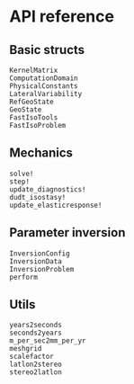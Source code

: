 # API reference

## Basic structs

```@docs
KernelMatrix
ComputationDomain
PhysicalConstants
LateralVariability
RefGeoState
GeoState
FastIsoTools
FastIsoProblem
```

## Mechanics

```@docs
solve!
step!
update_diagnostics!
dudt_isostasy!
update_elasticresponse!
```

## Parameter inversion

```@docs
InversionConfig
InversionData
InversionProblem
perform
```
## Utils

```@docs
years2seconds
seconds2years
m_per_sec2mm_per_yr
meshgrid
scalefactor
latlon2stereo
stereo2latlon
```

[^Goelzer2020]:
    Heiko Goelzer et al. (2020): [Brief communication: On calculating the sea-level contribution in marine ice-sheet models](https://doi.org/10.5194/tc-14-833-2020)

[^Snyder1987]:
    John Snyder (1987): [Map projections -- A working manual](https://pubs.er.usgs.gov/publication/pp1395)

[^Farrell1972]:
    William Farrel (1972): [Deformation of the Earth by surface Loads, Farell 1972](https://doi.org/10.1029/RG010i003p00761)